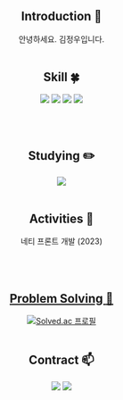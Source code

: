 
<div align=center>
<!--소개-->
  
  ## Introduction :raised_hands:
안녕하세요. 김정우입니다.
<br/><br/>
 
 <!--기술스택-->
  ## Skill :four_leaf_clover:

  <img src="https://img.shields.io/badge/flutter-87CEEB?style=for-the-badge&logo=flutter&logoColor=blue">
  <img src="https://img.shields.io/badge/C++-00599C?style=for-the-badge&logo=C++&logoColor=white">
  <img src="https://img.shields.io/badge/node.js-008000?style=for-the-badge&logo=node.js&logoColor=green">
  <img src="https://img.shields.io/badge/docker-3776AB?style=for-the-badge&logo=docker&logoColor=white">


<br/><br/>
  
 <!--공부중 -->
 
  ## Studying :pencil2: 
  <img src="https://img.shields.io/badge/Spring-6DB33F?style=for-the-badge&logo=Spring&logoColor=white"/>
  <br/><br/>

## Activities :running:
네티 프론트 개발 (2023)
<br/>
<br/>
<br/><br/>

 <!--알고리즘 -->
 <a href="https://github.com/ujbae/Algorithm" > 
 
 ## Problem Solving :muscle: 
[![Solved.ac 프로필](http://mazassumnida.wtf/api/v2/generate_badge?boj=ujbae)](https://solved.ac/ujbae)
 <br/><br/>
## Contract :mailbox:
  <a href="mailto:wookim0719@gmail.com"><img src="https://img.shields.io/badge/Gmail-d14836?style=flat&logo=Gmail&logoColor=white&link=mailto:wookim0719@gmail.com"/></a>
  <a href="mailto:ujbae@naver.com"><img src="https://img.shields.io/badge/Naver-03C75A?style=flat&logo=Naver&logoColor=white&link=mailto:ujbae@naver.com"/></a>
